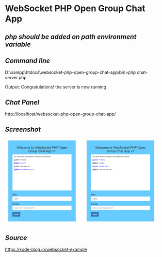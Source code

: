 # WebSocket PHP Open Group Chat App

## *php should be added on path environment variable*

## *Command line*
D:\xampp\htdocs\websocket-php-open-group-chat-app\bin>php chat-server.php

Output: Congratulations! the server is now running

## *Chat Panel*
http://localhost/websocket-php-open-group-chat-app/

## *Screenshot*
![alt text](https://raw.githubusercontent.com/kamleshwebtech/websocket-php-open-group-chat-app/master/group-chat-screenshot.jpg)

## *Source*
https://kode-blog.io/websocket-example